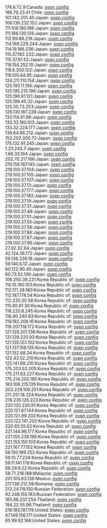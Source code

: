 174.6.72.9:Canada: [ovpn config](vpn/174_6_72_9.ovpn)  
186.79.23.41:Chile: [ovpn config](vpn/186_79_23_41.ovpn)  
101.142.201.45:Japan: [ovpn config](vpn/101_142_201_45.ovpn)  
106.136.232.152:Japan: [ovpn config](vpn/106_136_232_152.ovpn)  
111.106.180.196:Japan: [ovpn config](vpn/111_106_180_196.ovpn)  
111.168.130.135:Japan: [ovpn config](vpn/111_168_130_135.ovpn)  
112.69.88.219:Japan: [ovpn config](vpn/112_69_88_219.ovpn)  
114.189.229.244:Japan: [ovpn config](vpn/114_189_229_244.ovpn)  
114.19.166.236:Japan: [ovpn config](vpn/114_19_166_236.ovpn)  
115.37.182.232:Japan: [ovpn config](vpn/115_37_182_232.ovpn)  
115.37.61.52:Japan: [ovpn config](vpn/115_37_61_52.ovpn)  
118.154.252.10:Japan: [ovpn config](vpn/118_154_252_10.ovpn)  
118.6.200.102:Japan: [ovpn config](vpn/118_6_200_102.ovpn)  
119.105.64.95:Japan: [ovpn config](vpn/119_105_64_95.ovpn)  
124.211.110.154:Japan: [ovpn config](vpn/124_211_110_154.ovpn)  
125.193.11.156:Japan: [ovpn config](vpn/125_193_11_156.ovpn)  
125.195.215.196:Japan: [ovpn config](vpn/125_195_215_196.ovpn)  
125.196.91.121:Japan: [ovpn config](vpn/125_196_91_121.ovpn)  
125.199.45.32:Japan: [ovpn config](vpn/125_199_45_32.ovpn)  
125.30.73.253:Japan: [ovpn config](vpn/125_30_73_253.ovpn)  
126.130.187.239:Japan: [ovpn config](vpn/126_130_187_239.ovpn)  
133.114.81.98:Japan: [ovpn config](vpn/133_114_81_98.ovpn)  
133.32.180.103:Japan: [ovpn config](vpn/133_32_180_103.ovpn)  
133.32.224.177:Japan: [ovpn config](vpn/133_32_224_177.ovpn)  
138.64.86.212:Japan: [ovpn config](vpn/138_64_86_212.ovpn)  
153.202.200.72:Japan: [ovpn config](vpn/153_202_200_72.ovpn)  
175.132.91.245:Japan: [ovpn config](vpn/175_132_91_245.ovpn)  
1.33.243.7:Japan: [ovpn config](vpn/1_33_243_7.ovpn)  
1.66.33.164:Japan: [ovpn config](vpn/1_66_33_164.ovpn)  
202.70.217.166:Japan: [ovpn config](vpn/202_70_217_166.ovpn)  
210.156.187.145:Japan: [ovpn config](vpn/210_156_187_145.ovpn)  
219.100.37.104:Japan: [ovpn config](vpn/219_100_37_104.ovpn)  
219.100.37.105:Japan: [ovpn config](vpn/219_100_37_105.ovpn)  
219.100.37.107:Japan: [ovpn config](vpn/219_100_37_107.ovpn)  
219.100.37.13:Japan: [ovpn config](vpn/219_100_37_13.ovpn)  
219.100.37.177:Japan: [ovpn config](vpn/219_100_37_177.ovpn)  
219.100.37.182:Japan: [ovpn config](vpn/219_100_37_182.ovpn)  
219.100.37.19:Japan: [ovpn config](vpn/219_100_37_19.ovpn)  
219.100.37.31:Japan: [ovpn config](vpn/219_100_37_31.ovpn)  
219.100.37.49:Japan: [ovpn config](vpn/219_100_37_49.ovpn)  
219.100.37.51:Japan: [ovpn config](vpn/219_100_37_51.ovpn)  
219.100.37.55:Japan: [ovpn config](vpn/219_100_37_55.ovpn)  
219.100.37.58:Japan: [ovpn config](vpn/219_100_37_58.ovpn)  
219.100.37.86:Japan: [ovpn config](vpn/219_100_37_86.ovpn)  
219.100.37.87:Japan: [ovpn config](vpn/219_100_37_87.ovpn)  
219.100.37.96:Japan: [ovpn config](vpn/219_100_37_96.ovpn)  
27.92.32.64:Japan: [ovpn config](vpn/27_92_32_64.ovpn)  
42.124.36.172:Japan: [ovpn config](vpn/42_124_36_172.ovpn)  
59.136.226.18:Japan: [ovpn config](vpn/59_136_226_18.ovpn)  
59.140.6.12:Japan: [ovpn config](vpn/59_140_6_12.ovpn)  
60.122.90.45:Japan: [ovpn config](vpn/60_122_90_45.ovpn)  
60.73.52.136:Japan: [ovpn config](vpn/60_73_52_136.ovpn)  
106.250.39.231:Korea Republic of: [ovpn config](vpn/106_250_39_231.ovpn)  
110.15.190.103:Korea Republic of: [ovpn config](vpn/110_15_190_103.ovpn)  
112.171.28.180:Korea Republic of: [ovpn config](vpn/112_171_28_180.ovpn)  
112.187.178.54:Korea Republic of: [ovpn config](vpn/112_187_178_54.ovpn)  
112.220.30.58:Korea Republic of: [ovpn config](vpn/112_220_30_58.ovpn)  
115.90.91.30:Korea Republic of: [ovpn config](vpn/115_90_91_30.ovpn)  
118.220.6.245:Korea Republic of: [ovpn config](vpn/118_220_6_245.ovpn)  
118.40.240.83:Korea Republic of: [ovpn config](vpn/118_40_240_83.ovpn)  
119.192.208.16:Korea Republic of: [ovpn config](vpn/119_192_208_16.ovpn)  
119.207.118.172:Korea Republic of: [ovpn config](vpn/119_207_118_172.ovpn)  
121.129.201.138:Korea Republic of: [ovpn config](vpn/121_129_201_138.ovpn)  
121.129.225.93:Korea Republic of: [ovpn config](vpn/121_129_225_93.ovpn)  
121.135.123.102:Korea Republic of: [ovpn config](vpn/121_135_123_102.ovpn)  
121.137.159.135:Korea Republic of: [ovpn config](vpn/121_137_159_135.ovpn)  
121.152.88.34:Korea Republic of: [ovpn config](vpn/121_152_88_34.ovpn)  
122.43.52.210:Korea Republic of: [ovpn config](vpn/122_43_52_210.ovpn)  
125.141.68.210:Korea Republic of: [ovpn config](vpn/125_141_68_210.ovpn)  
175.203.53.205:Korea Republic of: [ovpn config](vpn/175_203_53_205.ovpn)  
175.211.63.227:Korea Republic of: [ovpn config](vpn/175_211_63_227.ovpn)  
175.214.202.185:Korea Republic of: [ovpn config](vpn/175_214_202_185.ovpn)  
183.108.215.135:Korea Republic of: [ovpn config](vpn/183_108_215_135.ovpn)  
203.229.106.251:Korea Republic of: [ovpn config](vpn/203_229_106_251.ovpn)  
211.251.18.224:Korea Republic of: [ovpn config](vpn/211_251_18_224.ovpn)  
218.235.126.223:Korea Republic of: [ovpn config](vpn/218_235_126_223.ovpn)  
220.120.220.91:Korea Republic of: [ovpn config](vpn/220_120_220_91.ovpn)  
220.121.87.144:Korea Republic of: [ovpn config](vpn/220_121_87_144.ovpn)  
220.121.99.202:Korea Republic of: [ovpn config](vpn/220_121_99_202.ovpn)  
220.122.141.202:Korea Republic of: [ovpn config](vpn/220_122_141_202.ovpn)  
220.93.55.62:Korea Republic of: [ovpn config](vpn/220_93_55_62.ovpn)  
221.144.96.177:Korea Republic of: [ovpn config](vpn/221_144_96_177.ovpn)  
221.150.238.166:Korea Republic of: [ovpn config](vpn/221_150_238_166.ovpn)  
221.153.150.103:Korea Republic of: [ovpn config](vpn/221_153_150_103.ovpn)  
221.167.77.152:Korea Republic of: [ovpn config](vpn/221_167_77_152.ovpn)  
58.150.189.252:Korea Republic of: [ovpn config](vpn/58_150_189_252.ovpn)  
59.10.77.234:Korea Republic of: [ovpn config](vpn/59_10_77_234.ovpn)  
59.11.141.178:Korea Republic of: [ovpn config](vpn/59_11_141_178.ovpn)  
59.29.9.22:Korea Republic of: [ovpn config](vpn/59_29_9_22.ovpn)  
58.71.218.188:Malaysia: [ovpn config](vpn/58_71_218_188.ovpn)  
201.105.63.138:Mexico: [ovpn config](vpn/201_105_63_138.ovpn)  
217.138.212.58:Romania: [ovpn config](vpn/217_138_212_58.ovpn)  
213.24.119.150:Russian Federation: [ovpn config](vpn/213_24_119_150.ovpn)  
92.248.155.183:Russian Federation: [ovpn config](vpn/92_248_155_183.ovpn)  
183.88.237.254:Thailand: [ovpn config](vpn/183_88_237_254.ovpn)  
184.22.55.96:Thailand: [ovpn config](vpn/184_22_55_96.ovpn)  
216.183.197.115:United States: [ovpn config](vpn/216_183_197_115.ovpn)  
47.149.156.171:United States: [ovpn config](vpn/47_149_156_171.ovpn)  
65.99.92.168:United States: [ovpn config](vpn/65_99_92_168.ovpn)  
